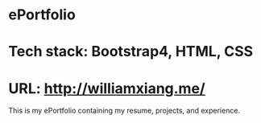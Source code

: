 # ePortfolio
# Tech stack: Bootstrap4, HTML, CSS
# URL: http://williamxiang.me/

This is my ePortfolio containing my resume, projects, and experience.
